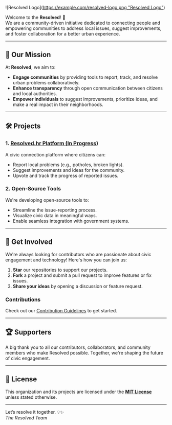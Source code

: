 
![Resolved Logo]([https://example.com/resolved-logo.png "Resolved Logo"](https://raw.githubusercontent.com/Resolved-hr/.github/refs/heads/main/profile/github.png))


Welcome to the **Resolved**! 🚀  
We are a community-driven initiative dedicated to connecting people and empowering communities to address local issues, suggest improvements, and foster collaboration for a better urban experience.

---

## 🌟 Our Mission

At **Resolved**, we aim to:
- **Engage communities** by providing tools to report, track, and resolve urban problems collaboratively.
- **Enhance transparency** through open communication between citizens and local authorities.
- **Empower individuals** to suggest improvements, prioritize ideas, and make a real impact in their neighborhoods.

---

## 🛠️ Projects

### 1. [Resolved.hr Platform (In Progress)](https://resolved.hr)
A civic connection platform where citizens can:
- Report local problems (e.g., potholes, broken lights).
- Suggest improvements and ideas for the community.
- Upvote and track the progress of reported issues.

### 2. Open-Source Tools
We're developing open-source tools to:
- Streamline the issue-reporting process.
- Visualize civic data in meaningful ways.
- Enable seamless integration with government systems.

---

## 🤝 Get Involved

We're always looking for contributors who are passionate about civic engagement and technology! Here's how you can join us:
1. **Star** our repositories to support our projects.
2. **Fork** a project and submit a pull request to improve features or fix issues.
3. **Share your ideas** by opening a discussion or feature request.

### Contributions
Check out our [Contribution Guidelines](https://github.com/Resolved/contributing.md) to get started.


---

## 🏆 Supporters

A big thank you to all our contributors, collaborators, and community members who make Resolved possible. Together, we're shaping the future of civic engagement.

---

## 📜 License

This organization and its projects are licensed under the **[MIT License](https://opensource.org/licenses/MIT)** unless stated otherwise.

---

Let’s resolve it together. 💡✨  
_The Resolved Team_
